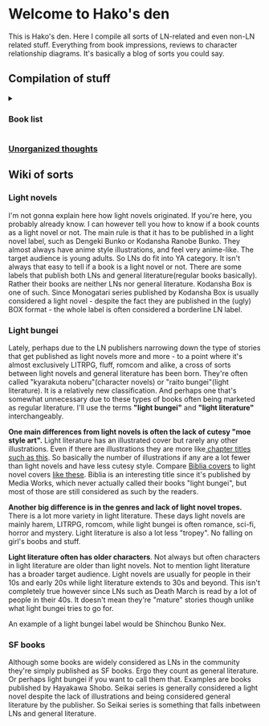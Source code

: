 
# Welcome to Hako's den

This is Hako's den. Here I compile all sorts of LN-related and even non-LN related stuff. Everything from book impressions, reviews to character relationship diagrams. It's basically a blog of sorts you could say.


## Compilation of stuff
<details> 
  <summary> <h3> Book list </h3> </summary>
   <ul>
     <li> <a href ="/docs/lns/saihatenopaladin">最果てのパラディン/Saihate no Paladin</a> </li>
     <li> <a href ="/docs/lns/boogiepop"> Boogiepop </a> </li>
  </ul>
</details>

### [Unorganized thoughts](/docs/log.md)




## Wiki of sorts

### Light novels

I'm not gonna explain here how light novels originated. If you're here, you probably already know. I can however tell you how to know if a book counts as a light novel or not. The main rule is that it has to be published in a light novel label, such as Dengeki Bunko or Kodansha Ranobe Bunko. They almost always have anime style illustrations, and feel very anime-like. The target audience is young adults. So LNs do fit into YA category. It isn't always that easy to tell if a book is a light novel or not. There are some labels that publish both LNs and general literature(regular books basically). Rather their books are neither LNs nor general literature. Kodansha Box is one of such. Since Monogatari series published by Kodansha Box is usually considered a light novel - despite the fact they are published in the (ugly) BOX format - the whole label is often considered a borderline LN label. 


### Light bungei

Lately, perhaps due to the LN publishers narrowing down the type of stories that get published as light novels more and more - to a point where it's almost exclusively LITRPG, fluff, romcom and alike, a cross of sorts between light novels and general literature has been born. They're often called "kyarakuta noberu"(character novels) or  "raito bungei"(light literature). It is a relatively new classification. And perhaps one that's somewhat unnecessary due to these types of books often being marketed as regular literature. I'll use the terms **"light bungei"** and **"light literature"** interchangeably. 

**One main differences from light novels is often the lack of cutesy "moe style art".** Light literature has an illustrated cover but rarely any other illustrations. Even if there are illustrations they are more like[ chapter titles such as this](https://imgur.com/uFZBkSe). So basically the number of illustrations if any are a lot fewer than light novels and have less cutesy style. Compare [Biblia covers](http://img1.ak.crunchyroll.com/i/spire3/bbd360fde8823be792682fef9adb8d621486707411_full.jpg) to light novel covers [like these](https://worldwithouthorizons.com/wp-content/uploads/lanovel_1.jpg). Biblia is an interesting title since it's published by Media Works, which never actually called their books "light bungei", but most of those are still considered as such by the readers. 

**Another big difference is in the genres and lack of light novel tropes.** There is a lot more variety in light literature. These days light novels are mainly harem, LITRPG, romcom, while light bungei is often romance, sci-fi, horror and mystery. Light literature is also a lot less "tropey". No falling on girl's boobs and stuff. 

**Light literature often has older characters**. Not always but often characters in light literature are older than light novels. Not to mention light literature has a broader target audience. Light novels are usually for people in their 10s and early 20s while light literature extends to 30s and beyond. This isn't completely true however since LNs such as Death March is read by a lot of people in their 40s. It doesn't mean they're "mature" stories though unlike what light bungei tries to go for. 

An example of a light bungei label would be Shinchou Bunko Nex. 


### SF books

Although some books are widely considered as LNs in the community they're simply published as SF books. Ergo they count as general literature. Or perhaps light bungei if you want to call them that. Examples are books published by Hayakawa Shobo. Seikai series is generally considered a light novel despite the lack of illustrations and being considered general literature by the publisher. So Seikai series is something that falls inbetween LNs and general literature. 
